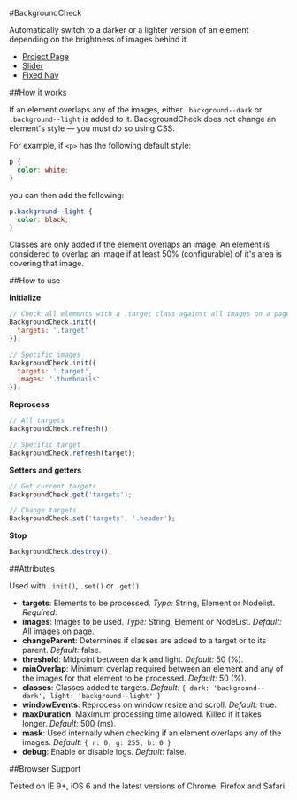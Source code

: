 #BackgroundCheck

Automatically switch to a darker or a lighter version of an element depending on the brightness of images behind it.

+ [Project Page](http://kennethcachia.com/background-check/)
+ [Slider](http://kennethcachia.com/background-check/slider.html)
+ [Fixed Nav](http://kennethcachia.com/background-check/fixed-nav.html)

##How it works

If an element overlaps any of the images, either `.background--dark` or `.background--light` is added to it. BackgroundCheck does not change an element's style &mdash; you must do so using CSS.

For example, if `<p>` has the following default style:

```css
p {
  color: white;
}
```

you can then add the following:

```css
p.background--light {
  color: black;
}
```

Classes are only added if the element overlaps an image. An element is considered to overlap an image if at least 50% (configurable) of it's area is covering that image.

##How to use

**Initialize**

```javascript
// Check all elements with a .target class against all images on a page
BackgroundCheck.init({
  targets: '.target'
});

// Specific images
BackgroundCheck.init({
  targets: '.target',
  images: '.thumbnails'
});
```

**Reprocess**

```javascript
// All targets
BackgroundCheck.refresh();

// Specific target
BackgroundCheck.refresh(target);
```

**Setters and getters**

```javascript
// Get current targets
BackgroundCheck.get('targets');

// Change targets
BackgroundCheck.set('targets', '.header');
```

**Stop**

```javascript
BackgroundCheck.destroy();
```

##Attributes

Used with `.init()`, `.set()` or `.get()`

+ **targets**: Elements to be processed. *Type:* String, Element or Nodelist. *Required*.
+ **images**: Images to be used. *Type:* String, Element or NodeList. *Default:* All images on page.
+ **changeParent**: Determines if classes are added to a target or to its parent. *Default:* false.
+ **threshold**: Midpoint between dark and light. *Default:* 50 (%).
+ **minOverlap**: Minimum overlap required between an element and any of the images for that element to be processed. *Default:* 50 (%).
+ **classes**: Classes added to targets. *Default:* `{ dark: 'background--dark', light: 'background--light' }`
+ **windowEvents**: Reprocess on window resize and scroll. *Default:* true.
+ **maxDuration**: Maximum processing time allowed. Killed if it takes longer. *Default:* 500 (ms).
+ **mask**: Used internally when checking if an element overlaps any of the images. *Default:* `{ r: 0, g: 255, b: 0 }`
+ **debug**: Enable or disable logs. *Default*: false.

##Browser Support

Tested on IE 9+, iOS 6 and the latest versions of Chrome, Firefox and Safari.